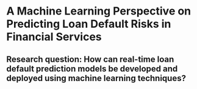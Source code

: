 # A Machine Learning Perspective on Predicting Loan Default Risks in Financial Services

## Research question: How can real-time loan default prediction models be developed and deployed using machine learning techniques?

